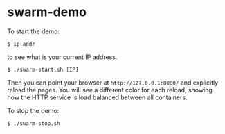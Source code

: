 # swarm-demo

To start the demo:

`$ ip addr`

to see what is your current IP address.

`$ ./swarm-start.sh [IP]`

Then you can point your browser at `http://127.0.0.1:8080/` and
explicitly reload the pages. You will see a different color for each
reload, showing how the HTTP service is load balanced between all
containers.


To stop the demo:

`$ ./swarm-stop.sh`

